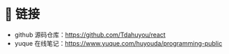 # 🔗 链接

- github 源码仓库：https://github.com/Tdahuyou/react
- yuque 在线笔记：https://www.yuque.com/huyouda/programming-public
